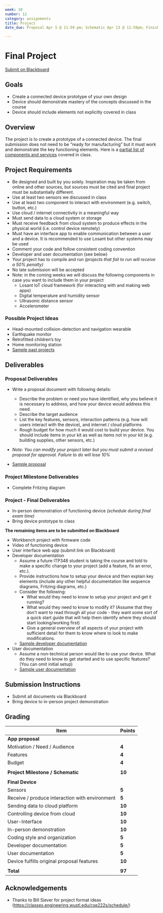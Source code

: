 ```yaml
---
week: 10
number: 12
category: assignments
title: Project
date_due: Proposal Apr 5 @ 11:59 pm; Schematic Apr 13 @ 11:59pm; Finished device and presentation May 6 during final exam time

---
```


Final Project
=============

[Submit on Blackboard](https://blackboard.usc.edu/)

Goals
-----

-   Create a connected device prototype of your own design
-   Device should demonstrate mastery of the concepts discussed in the course
-   Device should include elements not explicitly covered in class

Overview
--------

The project is to create a prototype of a connected device. The final submission
does not need to be “ready for manufacturing” but it must work and demonstrate
the key functioning elements. Here is a [partial list of components and services](sample_components) covered in class.

## Project Requirements

* Be designed and built by you solely. Inspiration may be taken from online and other sources, but sources must be cited and final project must be substantially different.
* Use at least two sensors we discussed in class
* Use at least two component to interact with environment (e.g. switch, button, etc.)
* Use cloud / internet connectivity in a meaningful way
* Must send data to a cloud system or storage
* Must receive feedback from cloud system to produce effects in the physical
  world (i.e. control device remotely)
* Must have an interface app to enable communication between a user and a
  device. It is recommended to use Losant but other systems may be used
* Comment your code and follow consistent coding convention
* Developer and user documentation (see below)
* Your project has to compile and run *(projects that fail to run will receive
  a 50% penalty)*
* No late submission will be accepted
* Note: in the coming weeks we will discuss the following components in case
  you want to include them in your project
  * Losant IoT cloud framework (for interacting with and making web apps)
  * Digital temperature and humidity sensor
  * Ultrasonic distance sensor
  * Accelerometer

### Possible Project Ideas

* Head-mounted collision-detection and navigation wearable
* Earthquake monitor
* Retrofitted children’s toy
* Home monitoring station
* [Sample past projects](https://sites.usc.edu/parke/tag/itp348_projects/)

Deliverables
------------

### Proposal Deliverables

* Write a proposal document with following details:
  * Describe the problem or need you have identified, why you believe it is
    necessary to address, and how your device would address this need.
  * Describe the target audience
  * List the key features, sensors, interaction patterns (e.g. how will
    users interact with the device), and internet / cloud platforms
  * Rough budget for how much it would cost to build your device. You should
    include items in your kit as well as items not in your kit (e.g.
    building supplies, other sensors, etc.)
* *Note: You can modify your project later but you must submit a revised proposal for approval. Failure to do will lose 10%*

* [Sample proposal](https://reparke.github.io/ITP348-Physical-Computing/assignments/project/samples/project_proposal_sample.pdf)

### Project Milestone Deliverables

* Complete Fritzing diagram

### Project - Final Deliverables 

-   In-person demonstration of functioning device *(schedule during final exam time)*
-   Bring device prototype to class

**The remaining items are to be submitted on Blackboard**

-   Workbench project with firmware code
-   Video of functioning device
-   User interface web app (submit link on Blackboard)
-   Developer documentation
    -   Assume a future ITP348 student is taking the course and told to make a
        specific change to your project (add a feature, fix an error, etc.).
    -   Provide instructions how to setup your device and then explain key
            elements (include any other helpful documentation like sequence
            diagrams, Fritzing diagrams, etc.)
    -   Consider the following:
        -   What would they need to know to setup your project and get it running?
        -   What would they need to know to modify it? (Assume that they don’t want to read through all your code - they want some sort of a quick start guide that will help them identify where they should start looking/working first)    
        -   Give a general overview of all aspects of your project with
                sufficient detail for them to know where to look to make
                modifications.
    -   [Sample developer documentation](https://reparke.github.io/ITP348-Physical-Computing/assignments/project/samples/project_developer_guide_sample.pdf)
-   User documentation
    -   Assume a non-technical person would like to use your device. What do
        they need to know to get started and to use specific features? (You can
        omit initial setup)
    -   [Sample user documentation](https://reparke.github.io/ITP348-Physical-Computing/assignments/project/samples/project_user_guide_sample.pdf)



## Submission Instructions

* Submit all documents via Blackboard
* Bring device to in-person project demonstration

Grading
-------

| Item                                           | Points |
| ---------------------------------------------- | ------ |
| **App proposal**                               |        |
|   Motivation / Need / Audience                   | **4**  |
|   Features                                       | **4**  |
|   Budget                                         | **4**  |
|                                                |        |
| **Project Milestone / Schematic**              | **10** |
|                                                |        |
| **Final Device**                               |        |
| Sensors                                        | **5**  |
| Receive / produce interaction with environment | **5**  |
| Sending data to cloud platform                 | **10** |
| Controlling device from cloud                  | **10** |
| User-Interface                                 | **10** |
| In-person demonstration                        | **10** |
| Coding style and organization                  | **5**  |
| Developer documentation                        | **5**  |
| User documentation                             | **5**  |
| Device fulfills original proposal features     | **10** |
|                                                |        |
| **Total**                                      | **97** |

## Acknowledgements

-   Thanks to Bill Siever for project format ideas
    (<https://classes.engineering.wustl.edu/cse222s/schedule/>)
